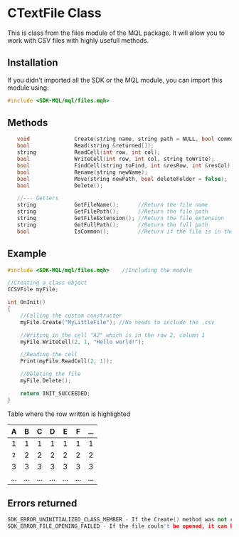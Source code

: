 # CTextFile Class
This is class from the files module of the MQL package. It will allow you to work with CSV files with highly usefull methods.

## Installation
If you didn't imported all the SDK or the MQL module, you can import this module using:
```cpp
#include <SDK-MQL/mql/files.mqh>
```

## Methods
```cpp
   void              Create(string name, string path = NULL, bool commonFlag = false, int rows = -1, int columns = -1);  //Constructor, call it when creating the object.
   bool              Read(string &returned[]);                            //Reads the whole file and return the data into an array.
   string            ReadCell(int row, int col);                          //Reads an specific cell value.
   bool              WriteCell(int row, int col, string toWrite);         //Write data to an specific cell
   bool              FindCell(string toFind, int &resRow, int &resCol);   //Finds a value in a cell and return the first found coordinates to the given variables.
   bool              Rename(string newName);                              //Renames the file
   bool              Move(string newPath, bool deleteFolder = false);     //Moves the file to a new path
   bool              Delete();                                            //Deletes the file

   //--- Getters
   string            GetFileName();      //Return the file name
   string            GetFilePath();      //Return the file path
   string            GetFileExtension(); //Return the file extension
   string            GetFullPath();      //Return the full path
   bool              IsCommon();         //Return if the file is in the common folder or not                    
```

## Example
```cpp
#include <SDK-MQL/mql/files.mqh>    //Including the module

//Creating a class object
CCSVFile myFile;

int OnInit()
{
    //Calling the custom constructor
    myFile.Create("MyLittleFile"); //No needs to include the .csv

    //Writing in the cell "A2" which is in the row 2, column 1
    myFile.WriteCell(2, 1, "Hello world!");

    //Reading the cell
    Print(myFile.ReadCell(2, 1));

    //Deleting the file
    myFile.Delete();

    return INIT_SUCCEEDED;
}
```

Table where the row written is highlighted

|   A   |   B   |   C   |   D   |   E   |   F   |  ...  |
| :---: | :---: | :---: | :---: | :---: | :---: | :---: |
|   1   |   1   |   1   |   1   |   1   |   1   |   1   |
|  `2`  |   2   |   2   |   2   |   2   |   2   |   2   |
|   3   |   3   |   3   |   3   |   3   |   3   |   3   |
|  ...  |  ...  |  ...  |  ...  |  ...  |  ...  |  ...  |


## Errors returned
```cpp
SDK_ERROR_UNINITIALIZED_CLASS_MEMBER - If the Create() method was not called.
SDK_ERROR_FILE_OPENING_FAILED - If the file couln't be opened, it can be so many reasons, so check the MQL error by typing Print(GetLastError())
```